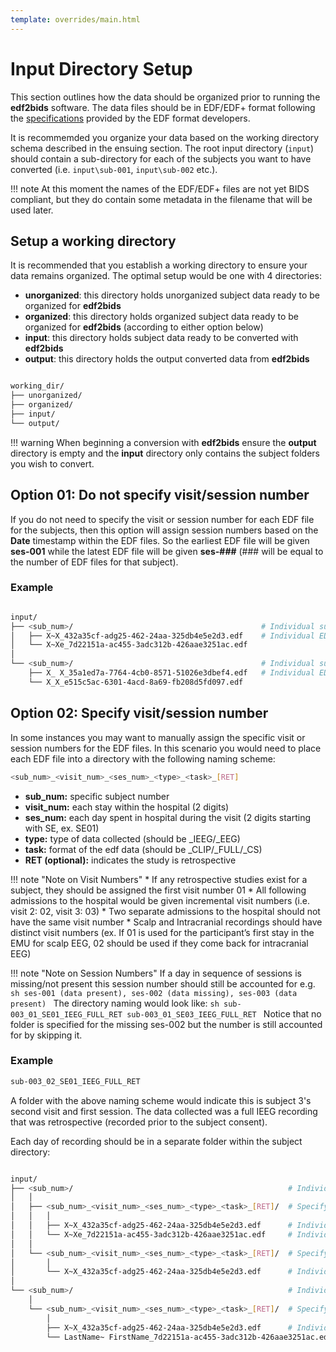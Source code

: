 ```yaml
---
template: overrides/main.html
---
```


# Input Directory Setup

This section outlines how the data should be organized prior to running the **edf2bids** software. The data files should be in EDF/EDF+ format following the <a href="https://www.edfplus.info/specs/edf.html" target="_blank">specifications</a> provided by the EDF format developers. 

It is recommemded you organize your data based on the working directory schema described in the ensuing section. The root input directory (`input`) should contain a sub-directory for each of the subjects you want to have converted (i.e. `input\sub-001`, `input\sub-002` etc.). 

!!! note 
    At this moment the names of the EDF/EDF+ files are not yet BIDS compliant, but they do contain some metadata in the filename that will be used later.

## Setup a working directory

It is recommended that you establish a working directory to ensure your data remains organized. The optimal setup would be one with 4 directories:

* **unorganized**: this directory holds unorganized subject data ready to be organized for **edf2bids**
* **organized**: this directory holds organized subject data ready to be organized for **edf2bids** (according to either option below)
* **input**: this directory holds subject data ready to be converted with **edf2bids**
* **output**: this directory holds the output converted data from **edf2bids**

```sh

working_dir/
├── unorganized/
├── organized/
├── input/
└── output/

```

<div id="tree"></div>
<script>
    $(document).ready(function() {
      $.ajax({
          url : "../../assets/working_dir.json",
          dataType: "text",
          success : function (tree) {
              $('#tree').bstreeview({ data: tree });
          }
      });
});
</script>

!!! warning
    When beginning a conversion with **edf2bids** ensure the **output** directory is empty and the **input** directory only contains the subject folders you wish to convert.


## Option 01: Do not specify visit/session number

If you do not need to specify the visit or session number for each EDF file for the subjects, then this option will assign session numbers based on the **Date** timestamp within the EDF files. So the earliest EDF file will be given **ses-001** while the latest EDF file will be given **ses-###** (### will be equal to the number of EDF files for that subject).

### Example

```sh

input/
├── <sub_num>/                                          # Individual subject directory
│   ├── X~X_432a35cf-adg25-462-24aa-325db4e5e2d3.edf    # Individual EDF files
│   └── X~Xe_7d22151a-ac455-3adc312b-426aae3251ac.edf
│
└── <sub_num>/                                          # Individual subject directory
    ├── X_ X_35a1ed7a-7764-4cb0-8571-51026e3dbef4.edf   # Individual EDF files
    └── X_X_e515c5ac-6301-4acd-8a69-fb208d5fd097.edf

```

<div id="tree2"></div>
<script>
    $(document).ready(function() {
      $.ajax({
          url : "../../assets/no_ses_visit.json",
          dataType: "text",
          success : function (tree) {
              $('#tree2').bstreeview({ data: tree });
          }
      });
});
</script>

## Option 02: Specify visit/session number

In some instances you may want to manually assign the specific visit or session numbers for the EDF files. In this scenario you would need to place each EDF file into a directory with the following naming scheme:

```sh
<sub_num>_<visit_num>_<ses_num>_<type>_<task>_[RET]
```

  * **sub_num:** specific subject number
  * **visit_num:** each stay within the hospital (2 digits)
  * **ses_num:** each day spent in hospital during the visit (2 digits starting with SE, ex. SE01)
  * **type:** type of data collected (should be _IEEG/_EEG)
  * **task:** format of the edf data (should be _CLIP/_FULL/_CS)
  * **RET (optional):** indicates the study is retrospective

!!! note "Note on Visit Numbers"
    * If any retrospective studies exist for a subject, they should be assigned the first visit number 01
    * All following admissions to the hospital would be given incremental visit numbers (i.e. visit 2: 02, visit 3: 03)
    * Two separate admissions to the hospital should not have the same visit number
    * Scalp and Intracranial recordings should have distinct visit numbers (ex. If 01 is used for the participant’s first stay in the EMU for scalp EEG, 02 should be used if they come back for intracranial EEG)

!!! note "Note on Session Numbers"
	If a day in sequence of sessions is missing/not present this session number should still be accounted for
	e.g. 
	```sh
	ses-001 (data present), ses-002 (data missing), ses-003 (data present)
	```
	The directory naming would look like:
	```sh
	sub-003_01_SE01_IEEG_FULL_RET
	sub-003_01_SE03_IEEG_FULL_RET
	```
	Notice that no folder is specified for the missing ses-002 but the number is still accounted for by skipping it.
	
### Example

```sh
sub-003_02_SE01_IEEG_FULL_RET
```

A folder with the above naming scheme would indicate this is subject 3's second visit and first session. The data collected was a full IEEG recording that was retrospective (recorded prior to the subject consent).

Each day of recording should be in a separate folder within the subject directory:

```sh

input/
├── <sub_num>/                                                # Individual subject directory
│   │
│   ├── <sub_num>_<visit_num>_<ses_num>_<type>_<task>_[RET]/  # Specify visit, session, type, and task
│   │   │
│   │   ├── X~X_432a35cf-adg25-462-24aa-325db4e5e2d3.edf      # Individual EDF files
│   │   └── X~Xe_7d22151a-ac455-3adc312b-426aae3251ac.edf     # Individual EDF files
│   │
│   └── <sub_num>_<visit_num>_<ses_num>_<type>_<task>_[RET]/  # Specify visit, session, type, and task
│       │     
│       └── X~X_432a35cf-adg25-462-24aa-325db4e5e2d3.edf      # Individual EDF files
│
└── <sub_num>/                                                # Individual subject directory
    │
    └── <sub_num>_<visit_num>_<ses_num>_<type>_<task>_[RET]/  # Specify visit, session, type, and task
        │
        ├── X~X_432a35cf-adg25-462-24aa-325db4e5e2d3.edf      # Individual EDF files
        └── LastName~ FirstName_7d22151a-ac455-3adc312b-426aae3251ac.edf     # You can include the subject first/last name to be used when de-identifying the data

```

<div id="tree3"></div>
<script>
    $(document).ready(function() {
      $.ajax({
          url : "../../assets/specify_ses_visit.json",
          dataType: "text",
          success : function (tree) {
              $('#tree3').bstreeview({ data: tree });
          }
      });
});
</script>

<br>
<br>